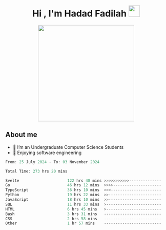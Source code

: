 <h1 align="center">Hi , I'm Hadad Fadilah <img src="https://media.giphy.com/media/hvRJCLFzcasrR4ia7z/giphy.gif" width="35"></h1>

<p align="center">
<img src="https://media.tenor.com/78dNivDemDAAAAAi/speech-bubble-venti.gif" width="300"/>    
</p>


##  About me
- 🔭 I’m an Undergraduate Computer Science Students
- 🌱 Enjoying software engineering

<!--START_SECTION:waka-->

```go
From: 25 July 2024 - To: 03 November 2024

Total Time: 273 hrs 20 mins

Svelte                     122 hrs 48 mins >>>>>>>>>>>--------------   44.60 %
Go                         46 hrs 12 mins  >>>>---------------------   16.78 %
TypeScript                 36 hrs 10 mins  >>>----------------------   13.14 %
Python                     19 hrs 22 mins  >>-----------------------   07.04 %
JavaScript                 18 hrs 10 mins  >>-----------------------   06.60 %
SQL                        11 hrs 33 mins  >------------------------   04.20 %
HTML                       6 hrs 45 mins   >------------------------   02.46 %
Bash                       3 hrs 31 mins   -------------------------   01.28 %
CSS                        2 hrs 58 mins   -------------------------   01.08 %
Other                      1 hr 57 mins    -------------------------   00.71 %
```

<!--END_SECTION:waka-->




<!--
**Fadil-Tao/Fadil-Tao** is a ✨ _special_ ✨ repository because its `README.md` (this file) appears on your GitHub profile.


